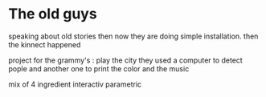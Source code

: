 # The old guys

speaking about old stories
then now they are doing simple installation.
then the kinnect happened

project for the grammy's : play the city
they used a computer to detect pople and another one to print the color and the music

mix of 4 ingredient
interactiv
parametric
